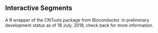 ## Interactive Segments

A R wrapper of the CNTools package from Bioconductor. In preliminary development status as of 18 July, 2018, check back for more information. 
